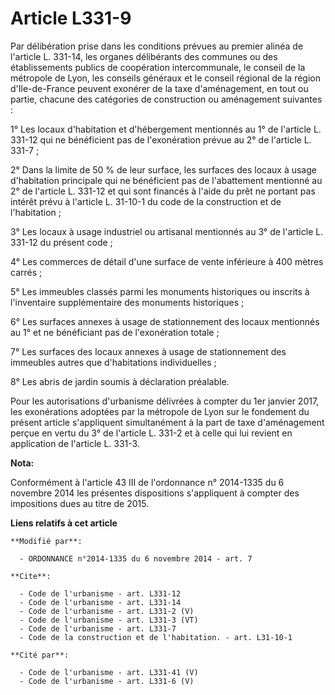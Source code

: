 # Article L331-9

Par délibération prise dans les conditions prévues au premier alinéa de l'article L. 331-14, les organes délibérants des
communes ou des établissements publics de coopération intercommunale, le conseil de la métropole de Lyon, les conseils
généraux et le conseil régional de la région d'Ile-de-France peuvent exonérer de la taxe d'aménagement, en tout ou partie,
chacune des catégories de construction ou aménagement suivantes : 

1° Les locaux d'habitation et d'hébergement mentionnés au 1° de l'article L. 331-12 qui ne bénéficient pas de l'exonération
prévue au 2° de l'article L. 331-7 ; 

2° Dans la limite de 50 % de leur surface, les surfaces des locaux à usage d'habitation principale qui ne bénéficient pas de
l'abattement mentionné au 2° de l'article L. 331-12 et qui sont financés à l'aide du prêt ne portant pas intérêt prévu à
l'article L. 31-10-1 du code de la construction et de l'habitation ; 

3° Les locaux à usage industriel ou artisanal mentionnés au 3° de l'article L. 331-12 du présent code ; 

4° Les commerces de détail d'une surface de vente inférieure à 400 mètres carrés ; 

5° Les immeubles classés parmi les monuments historiques ou inscrits à l'inventaire supplémentaire des monuments
historiques ; 

6° Les surfaces annexes à usage de stationnement des locaux mentionnés au 1° et ne bénéficiant pas de l'exonération totale ; 

7° Les surfaces des locaux annexes à usage de stationnement des immeubles autres que d'habitations individuelles ; 

8° Les abris de jardin soumis à déclaration préalable. 

Pour les autorisations d'urbanisme délivrées à compter du 1er janvier 2017, les exonérations adoptées par la métropole de
Lyon sur le fondement du présent article s'appliquent simultanément à la part de taxe d'aménagement perçue en vertu du 3° de
l'article L. 331-2 et à celle qui lui revient en application de l'article L. 331-3.

**Nota:**

Conformément à l'article 43 III de l'ordonnance n° 2014-1335 du 6 novembre 2014 les présentes dispositions s'appliquent à
compter des impositions dues au titre de 2015.

**Liens relatifs à cet article**

	**Modifié par**:

	  - ORDONNANCE n°2014-1335 du 6 novembre 2014 - art. 7

	**Cite**:

	  - Code de l'urbanisme - art. L331-12
	  - Code de l'urbanisme - art. L331-14
	  - Code de l'urbanisme - art. L331-2 (V)
	  - Code de l'urbanisme - art. L331-3 (VT)
	  - Code de l'urbanisme - art. L331-7
	  - Code de la construction et de l'habitation. - art. L31-10-1

	**Cité par**:

	  - Code de l'urbanisme - art. L331-41 (V)
	  - Code de l'urbanisme - art. L331-6 (V)
